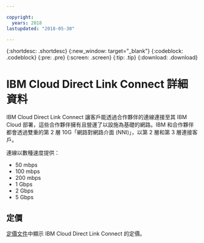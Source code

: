 ```yaml
---

copyright:
  years: 2018
lastupdated: "2018-05-30"

---
```


{:shortdesc: .shortdesc}
{:new_window: target="_blank"}
{:codeblock: .codeblock}
{:pre: .pre}
{:screen: .screen}
{:tip: .tip}
{:download: .download}

# IBM Cloud Direct Link Connect 詳細資料

IBM Cloud Direct Link Connect 讓客戶能透過合作夥伴的連線連接至其 IBM Cloud 部署，這些合作夥伴擁有且營運了以設施為基礎的網路。IBM 和合作夥伴都會透過雙重的第 2 層 10G「網路對網路介面 (NNI)」，以第 2 層和第 3 層連接客戶。

連線以數種速度提供：

* 50 mbps
* 100 mbps
* 200 mbps
* 1 Gbps
* 2 Gbps
* 5 Gbps 

## 定價

[定價文件](pricing.html)中顯示 IBM Cloud Direct Link Connect 的定價。

